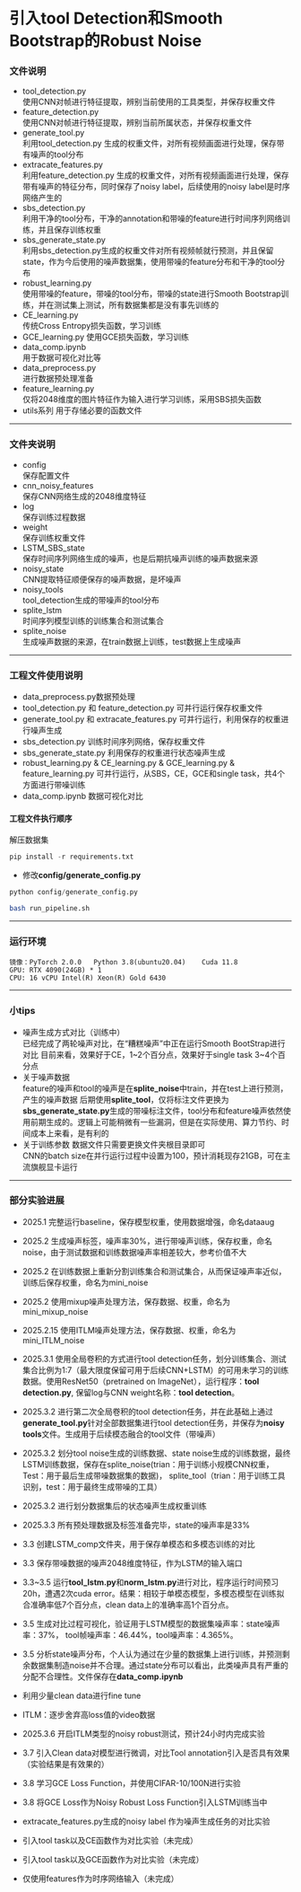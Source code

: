 # 引入tool Detection和Smooth Bootstrap的Robust Noise

### 文件说明
- tool_detection.py  
  使用CNN对帧进行特征提取，辨别当前使用的工具类型，并保存权重文件
- feature_detection.py  
  使用CNN对帧进行特征提取，辨别当前所属状态，并保存权重文件
- generate_tool.py  
  利用tool_detection.py 生成的权重文件，对所有视频画面进行处理，保存带有噪声的tool分布
- extracate_features.py  
  利用feature_detection.py 生成的权重文件，对所有视频画面进行处理，保存带有噪声的特征分布，同时保存了noisy label，后续使用的noisy label是时序网络产生的
- sbs_detection.py  
  利用干净的tool分布，干净的annotation和带噪的feature进行时间序列网络训练，并且保存训练权重
- sbs_generate_state.py  
  利用sbs_detection.py生成的权重文件对所有视频帧就行预测，并且保留state，作为今后使用的噪声数据集，使用带噪的feature分布和干净的tool分布  
- robust_learning.py  
  使用带噪的feature，带噪的tool分布，带噪的state进行Smooth Bootstrap训练，并在测试集上测试，所有数据集都是没有事先训练的
- CE_learning.py  
  传统Cross Entropy损失函数，学习训练
- GCE_learning.py
  使用GCE损失函数，学习训练  
- data_comp.ipynb  
  用于数据可视化对比等  
- data_preprocess.py  
  进行数据预处理准备
- feature_learning.py  
  仅将2048维度的图片特征作为输入进行学习训练，采用SBS损失函数  
- utils系列
  用于存储必要的函数文件

---

### 文件夹说明
- config  
  保存配置文件
- cnn_noisy_features  
  保存CNN网络生成的2048维度特征  
- log  
  保存训练过程数据
- weight  
  保存训练权重文件
- LSTM_SBS_state  
  保存时间序列网络生成的噪声，也是后期抗噪声训练的噪声数据来源
- noisy_state  
  CNN提取特征顺便保存的噪声数据，是坏噪声
- noisy_tools  
  tool_detection生成的带噪声的tool分布
- splite_lstm  
  时间序列模型训练的训练集合和测试集合
- splite_noise  
  生成噪声数据的来源，在train数据上训练，test数据上生成噪声

---

### 工程文件使用说明  
- data_preprocess.py数据预处理
- tool_detection.py 和 feature_detection.py 可并行运行保存权重文件
- generate_tool.py  和 extracate_features.py  可并行运行，利用保存的权重进行噪声生成
- sbs_detection.py 训练时间序列网络，保存权重文件
- sbs_generate_state.py  利用保存的权重进行状态噪声生成
- robust_learning.py & CE_learning.py & GCE_learning.py & feature_learning.py 可并行运行，从SBS，CE，GCE和single task，共4个方面进行带噪训练
- data_comp.ipynb 数据可视化对比  


#### 工程文件执行顺序  
解压数据集  

``` python
pip install -r requirements.txt
```

- 修改**config/generate_config.py**  
``` python
python config/generate_config.py
```

``` bash
bash run_pipeline.sh
```

---

### 运行环境
    镜像：PyTorch 2.0.0   Python 3.8(ubuntu20.04)    Cuda 11.8
    GPU: RTX 4090(24GB) * 1
    CPU: 16 vCPU Intel(R) Xeon(R) Gold 6430

---
### 小tips
- 噪声生成方式对比（训练中）  
 已经完成了两轮噪声对比，在“糟糕噪声”中正在运行Smooth BootStrap进行对比
 目前来看，效果好于CE，1~2个百分点，效果好于single task 3~4个百分点
- 关于噪声数据  
 feature的噪声和tool的噪声是在**splite_noise**中train，并在test上进行预测，产生的噪声数据
 后期使用**splite_tool**，仅将标注文件更换为**sbs_generate_state.py**生成的带噪标注文件，tool分布和feature噪声依然使用前期生成的。逻辑上可能稍微有一些漏洞，但是在实际使用、算力节约、时间成本上来看，是有利的
- 关于训练参数
 数据文件只需要更换文件夹根目录即可  
 CNN的batch size在并行运行过程中设置为100，预计消耗现存21GB，可在主流旗舰显卡运行  
 

---

### 部分实验进展

- 2025.1 完整运行baseline，保存模型权重，使用数据增强，命名dataaug  
- 2025.2 生成噪声标签，噪声率30%，进行带噪声训练，保存权重，命名noise，由于测试数据和训练数据噪声率相差较大，参考价值不大  
- 2025.2 在训练数据上重新分割训练集合和测试集合，从而保证噪声率近似，训练后保存权重，命名为mini_noise  
- 2025.2 使用mixup噪声处理方法，保存数据、权重，命名为mini_mixup_noise  
- 2025.2.15 使用ITLM噪声处理方法，保存数据、权重，命名为mini_ITLM_noise  
- 2025.3.1 使用全局卷积的方式进行tool detection任务，划分训练集合、测试集合比例为1:7（最大限度保留可用于后续CNN+LSTM）的可用未学习的训练数据。使用ResNet50（pretrained on ImageNet），运行程序：**tool detection.py**, 保留log与CNN weight名称：**tool detection**。  
- 2025.3.2 进行第二次全局卷积的tool detection任务，并在此基础上通过**generate_tool.py**针对全部数据集进行tool detection任务，并保存为**noisy tools**文件。生成用于后续模态融合的tool文件（带噪声）  
- 2025.3.2 划分tool noise生成的训练数据、state noise生成的训练数据，最终LSTM训练数据，保存在splite_noise(trian：用于训练小规模CNN权重， Test：用于最后生成带噪数据集的数据)， splite_tool（trian：用于训练工具识别，test：用于最终生成带噪的工具）  
- 2025.3.2 进行划分数据集后的状态噪声生成权重训练  
- 2025.3.3 所有预处理数据及标签准备完毕，state的噪声率是33%  
- 3.3 创建LSTM_comp文件夹，用于保存单模态和多模态训练的对比
- 3.3 保存带噪数据的噪声2048维度特征，作为LSTM的输入端口
- 3.3~3.5 运行**tool_lstm.py**和**norm_lstm.py**进行对比，程序运行时间预习20h，遭遇2次cuda error。结果：相较于单模态模型，多模态模型在训练拟合准确率低7个百分点，clean data上的准确率高1个百分点。  
- 3.5  生成对比过程可视化，验证用于LSTM模型的数据集噪声率：state噪声率：37%， tool帧噪声率：46.44%，tool噪声率：4.365%。
- 3.5 分析state噪声分布，个人认为通过在少量的数据集上进行训练，并预测剩余数据集制造noise并不合理。通过state分布可以看出，此类噪声具有严重的分配不合理性。文件保存在**data_comp.ipynb** 
- 利用少量clean data进行fine tune
- ITLM：逐步舍弃高loss值的video数据  

- 2025.3.6 开启ITLM类型的noisy robust测试，预计24小时内完成实验  
- 3.7  引入Clean data对模型进行微调，对比Tool annotation引入是否具有效果（实验结果是有效果的）  
- 3.8  学习GCE Loss Function，并使用CIFAR-10/100N进行实验  
- 3.8  将GCE Loss作为Noisy Robust Loss Function引入LSTM训练当中

- extracate_features.py生成的noisy label
  作为噪声生成任务的对比实验
- 引入tool task以及CE函数作为对比实验（未完成）
- 引入tool task以及GCE函数作为对比实验（未完成）
- 仅使用features作为时序网络输入（未完成）
